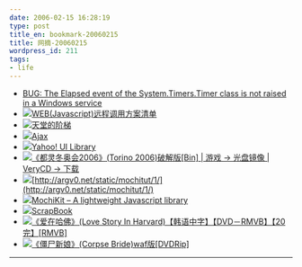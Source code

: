 ```yaml
---
date: 2006-02-15 16:28:19
type: post
title_en: bookmark-20060215
title: 网摘-20060215
wordpress_id: 211
tags:
- life
---
```

	
  * [BUG: The Elapsed event of the System.Timers.Timer class is not raised in a Windows service](http://support.microsoft.com/kb/842793/en-us)
  * ![](http://spaces.msn.com/favicon.ico)[WEB(Javascript)远程调用方案清单](http://spaces.msn.com/tidexu/Blog/cns%211pHKA6-Z2d7e5ZnWcB1UGh8w%21177.entry)
  * ![](http://xiecc.itpub.net/favicon.ico)[天堂的阶梯](http://xiecc.itpub.net/post/1476/52479)
  * ![](http://www.soxiam.com/favicon.ico)[Ajax](http://www.soxiam.com/Notes/Ajax)
  * ![](http://developer.yahoo.net/favicon.ico)[Yahoo! UI Library](http://developer.yahoo.net/yui/index.html)
  * ![](http://lib.verycd.com/favicon.ico)[《都灵冬奥会2006》(Torino 2006)破解版[Bin] | 游戏 → 光盘镜像 | VeryCD → 下载](http://lib.verycd.com/2006/01/27/0000086908.html)
  * ![](http://argv0.net/favicon.ico)[http://argv0.net/static/mochitut/1/](http://argv0.net/static/mochitut/1/)
  * ![](http://mochikit.com/favicon.ico)[MochiKit – A lightweight Javascript library](http://mochikit.com/)
  * ![](http://www.woodpecker.org.cn:9081/favicon.ico)[ScrapBook](http://www.woodpecker.org.cn:9081/doc/zScrapBook/tree/)
  * ![](http://lib.verycd.com/favicon.ico)[《爱在哈佛》(Love Story In Harvard)【韩语中字】【DVD－RMVB】【20完】[RMVB]](http://lib.verycd.com/2005/10/08/0000068707.html)
  * ![](http://lib.verycd.com/favicon.ico)[《僵尸新娘》(Corpse Bride)waf版[DVDRip]](http://lib.verycd.com/2006/02/02/0000087755.html)
---


